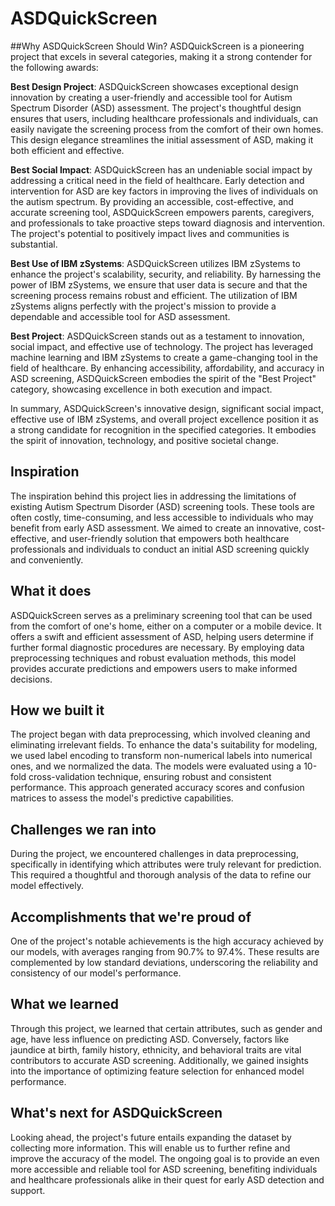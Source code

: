 # ASDQuickScreen

##Why ASDQuickScreen Should Win?
ASDQuickScreen is a pioneering project that excels in several categories, making it a strong contender for the following awards:

**Best Design Project**:
ASDQuickScreen showcases exceptional design innovation by creating a user-friendly and accessible tool for Autism Spectrum Disorder (ASD) assessment. The project's thoughtful design ensures that users, including healthcare professionals and individuals, can easily navigate the screening process from the comfort of their own homes. This design elegance streamlines the initial assessment of ASD, making it both efficient and effective.

**Best Social Impact**:
ASDQuickScreen has an undeniable social impact by addressing a critical need in the field of healthcare. Early detection and intervention for ASD are key factors in improving the lives of individuals on the autism spectrum. By providing an accessible, cost-effective, and accurate screening tool, ASDQuickScreen empowers parents, caregivers, and professionals to take proactive steps toward diagnosis and intervention. The project's potential to positively impact lives and communities is substantial.

**Best Use of IBM zSystems**:
ASDQuickScreen utilizes IBM zSystems to enhance the project's scalability, security, and reliability. By harnessing the power of IBM zSystems, we ensure that user data is secure and that the screening process remains robust and efficient. The utilization of IBM zSystems aligns perfectly with the project's mission to provide a dependable and accessible tool for ASD assessment.

**Best Project**:
ASDQuickScreen stands out as a testament to innovation, social impact, and effective use of technology. The project has leveraged machine learning and IBM zSystems to create a game-changing tool in the field of healthcare. By enhancing accessibility, affordability, and accuracy in ASD screening, ASDQuickScreen embodies the spirit of the "Best Project" category, showcasing excellence in both execution and impact.

In summary, ASDQuickScreen's innovative design, significant social impact, effective use of IBM zSystems, and overall project excellence position it as a strong candidate for recognition in the specified categories. It embodies the spirit of innovation, technology, and positive societal change.

## Inspiration
The inspiration behind this project lies in addressing the limitations of existing Autism Spectrum Disorder (ASD) screening tools. These tools are often costly, time-consuming, and less accessible to individuals who may benefit from early ASD assessment. We aimed to create an innovative, cost-effective, and user-friendly solution that empowers both healthcare professionals and individuals to conduct an initial ASD screening quickly and conveniently.

## What it does
ASDQuickScreen serves as a preliminary screening tool that can be used from the comfort of one's home, either on a computer or a mobile device. It offers a swift and efficient assessment of ASD, helping users determine if further formal diagnostic procedures are necessary. By employing data preprocessing techniques and robust evaluation methods, this model provides accurate predictions and empowers users to make informed decisions.

## How we built it
The project began with data preprocessing, which involved cleaning and eliminating irrelevant fields. To enhance the data's suitability for modeling, we used label encoding to transform non-numerical labels into numerical ones, and we normalized the data. The models were evaluated using a 10-fold cross-validation technique, ensuring robust and consistent performance. This approach generated accuracy scores and confusion matrices to assess the model's predictive capabilities.

## Challenges we ran into
During the project, we encountered challenges in data preprocessing, specifically in identifying which attributes were truly relevant for prediction. This required a thoughtful and thorough analysis of the data to refine our model effectively.

## Accomplishments that we're proud of
One of the project's notable achievements is the high accuracy achieved by our models, with averages ranging from 90.7% to 97.4%. These results are complemented by low standard deviations, underscoring the reliability and consistency of our model's performance.

## What we learned
Through this project, we learned that certain attributes, such as gender and age, have less influence on predicting ASD. Conversely, factors like jaundice at birth, family history, ethnicity, and behavioral traits are vital contributors to accurate ASD screening. Additionally, we gained insights into the importance of optimizing feature selection for enhanced model performance.

## What's next for ASDQuickScreen 
Looking ahead, the project's future entails expanding the dataset by collecting more information. This will enable us to further refine and improve the accuracy of the model. The ongoing goal is to provide an even more accessible and reliable tool for ASD screening, benefiting individuals and healthcare professionals alike in their quest for early ASD detection and support.
